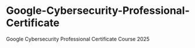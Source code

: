 # Google-Cybersecurity-Professional-Certificate
Google Cybersecurity Professional Certificate Course 2025
